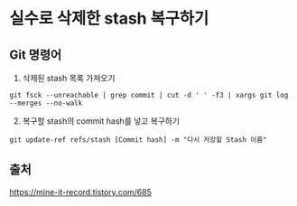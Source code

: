 # 실수로 삭제한 stash 복구하기

## Git 명령어

1. 삭제된 stash 목록 가져오기
```git
git fsck --unreachable | grep commit | cut -d ' ' -f3 | xargs git log --merges --no-walk
```

2. 복구할 stash의 commit hash를 넣고 복구하기
```git
git update-ref refs/stash [Commit hash] -m "다시 저장할 Stash 이름"
```

## 출처
https://mine-it-record.tistory.com/685